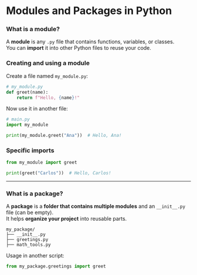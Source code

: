 # Modules and Packages in Python

### What is a module?

A **module** is any `.py` file that contains functions, variables, or classes.  
You can **import** it into other Python files to reuse your code.

### Creating and using a module

Create a file named `my_module.py`:

```python
# my_module.py
def greet(name):
    return f"Hello, {name}!"
```

Now use it in another file:

```python
# main.py
import my_module

print(my_module.greet("Ana"))  # Hello, Ana!
```

### Specific imports

```python
from my_module import greet

print(greet("Carlos"))  # Hello, Carlos!
```

---

### What is a package?

A **package** is a **folder that contains multiple modules** and an `__init__.py` file (can be empty).  
It helps **organize your project** into reusable parts.

```
my_package/
├── __init__.py
├── greetings.py
├── math_tools.py
```

Usage in another script:

```python
from my_package.greetings import greet
```